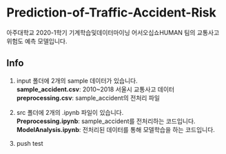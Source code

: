 # Prediction-of-Traffic-Accident-Risk

아주대학교 2020-1학기 기계학습및데이터마이닝 어서오십쇼HUMAN 팀의 교통사고 위험도 예측 모델입니다.

## Info

1. input 폴더에 2개의 sample 데이터가 있습니다.  
**sample_accident.csv**: 2010~2018 서울시 교통사고 데이터  
**preprocessing.csv**: sample_accident의 전처리 파일

2. src 폴더에 2개의 .ipynb 파일이 있습니다.  
**Preprocessing.ipynb**: sample_accident를 전처리하는 코드입니다.   
**ModelAnalysis.ipynb**: 전처리된 데이터를 통해 모델학습을 하는 코드입니다.

3. push test